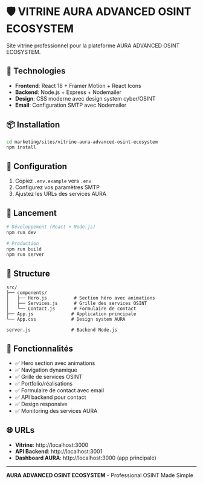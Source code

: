 # 🛡️ VITRINE AURA ADVANCED OSINT ECOSYSTEM

Site vitrine professionnel pour la plateforme AURA ADVANCED OSINT ECOSYSTEM.

## 🚀 Technologies

- **Frontend**: React 18 + Framer Motion + React Icons
- **Backend**: Node.js + Express + Nodemailer
- **Design**: CSS moderne avec design system cyber/OSINT
- **Email**: Configuration SMTP avec Nodemailer

## 📦 Installation

```bash
cd marketing/sites/vitrine-aura-advanced-osint-ecosystem
npm install
```

## 🔧 Configuration

1. Copiez `.env.example` vers `.env`
2. Configurez vos paramètres SMTP
3. Ajustez les URLs des services AURA

## 🚀 Lancement

```bash
# Développement (React + Node.js)
npm run dev

# Production
npm run build
npm run server
```

## 📁 Structure

```
src/
├── components/
│   ├── Hero.js          # Section héro avec animations
│   ├── Services.js      # Grille des services OSINT
│   └── Contact.js       # Formulaire de contact
├── App.js              # Application principale
└── App.css             # Design system AURA

server.js               # Backend Node.js
```

## 🎯 Fonctionnalités

- ✅ Hero section avec animations
- ✅ Navigation dynamique
- ✅ Grille de services OSINT
- ✅ Portfolio/réalisations
- ✅ Formulaire de contact avec email
- ✅ API backend pour contact
- ✅ Design responsive
- ✅ Monitoring des services AURA

## 🌐 URLs

- **Vitrine**: http://localhost:3000
- **API Backend**: http://localhost:3001
- **Dashboard AURA**: http://localhost:3000 (app principale)

---

**AURA ADVANCED OSINT ECOSYSTEM** - Professional OSINT Made Simple